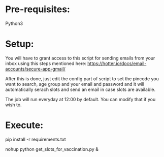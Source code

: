 # Pre-requisites:

Python3


# Setup:

You will have to grant access to this script for sending emails from your inbox using this steps mentioned here: https://hotter.io/docs/email-accounts/secure-app-gmail/

After this is done, just edit the config part of script to set the pincode you want to search, age group and your email and password  and it will automatically serach slots and send an email in case slots are available.

The job will run everyday at 12:00 by default. You can modify that if you wish to.


# Execute:

pip install -r requirements.txt

nohup python get_slots_for_vaccination.py &
